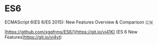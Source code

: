 # ES6
ECMAScript 6(ES 6/ES 2015): New Features Overview &amp; Comparison :cn: 

[https://github.com/xgqfrms/ES6/](https://git.io/vi41K) 
[ES 6 New Features]https://git.io/vi4yt) 
